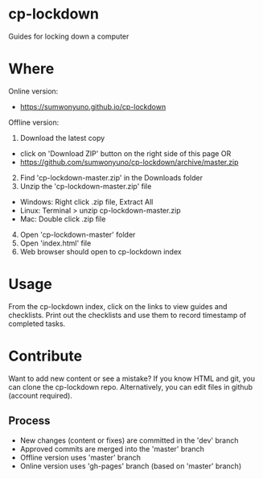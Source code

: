 cp-lockdown
===========

Guides for locking down a computer

# Where

Online version:
* https://sumwonyuno.github.io/cp-lockdown

Offline version:

1.  Download the latest copy
  * click on 'Download ZIP' button on the right side of this page OR
  * https://github.com/sumwonyuno/cp-lockdown/archive/master.zip
2.  Find 'cp-lockdown-master.zip' in the Downloads folder
3.  Unzip the 'cp-lockdown-master.zip' file
  * Windows: Right click .zip file, Extract All
  * Linux: Terminal > unzip cp-lockdown-master.zip
  * Mac: Double click .zip file
4.  Open 'cp-lockdown-master' folder
5.  Open 'index.html' file
6.  Web browser should open to cp-lockdown index
  
# Usage
From the cp-lockdown index, click on the links to view guides and
checklists. Print out the checklists and use them to record timestamp of
completed tasks.

# Contribute
Want to add new content or see a mistake? If you know HTML and git, you
can clone the cp-lockdown repo. Alternatively, you can edit files in
github (account required).

## Process
* New changes (content or fixes) are committed in the 'dev' branch
* Approved commits are merged into the 'master' branch
* Offline version uses 'master' branch
* Online version uses 'gh-pages' branch (based on 'master' branch)
